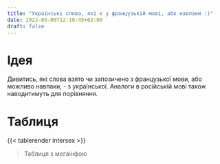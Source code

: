 ```yaml
---
title: "Українські слова, які є у французькій мові, або навпаки :)"
date: 2022-05-06T12:19:45+02:00
draft: false
---
```


# Ідея

Дивитись, які слова взято чи запозичено з французької мови, або можливо навпаки, - з української. Аналоги в російській мові також наводитимуть для порівняння.

# Таблиця

{{< tablerender intersex >}}
>Таблиця з мегаінфою
